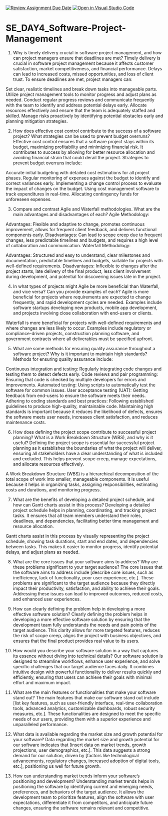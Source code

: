 [![Review Assignment Due Date](https://classroom.github.com/assets/deadline-readme-button-22041afd0340ce965d47ae6ef1cefeee28c7c493a6346c4f15d667ab976d596c.svg)](https://classroom.github.com/a/9pw6JKcu)
[![Open in Visual Studio Code](https://classroom.github.com/assets/open-in-vscode-2e0aaae1b6195c2367325f4f02e2d04e9abb55f0b24a779b69b11b9e10269abc.svg)](https://classroom.github.com/online_ide?assignment_repo_id=15710388&assignment_repo_type=AssignmentRepo)
# SE_DAY4_Software-Project-Management
1. Why is timely delivery crucial in software project management, and how can project managers ensure that deadlines are met?
Timely delivery is crucial in software project management because it affects customer satisfaction, market competitiveness, and financial performance. Delays can lead to increased costs, missed opportunities, and loss of client trust. To ensure deadlines are met, project managers can:

Set clear, realistic timelines and break down tasks into manageable parts.
Utilize project management tools to monitor progress and adjust plans as needed.
Conduct regular progress reviews and communicate frequently with the team to identify and address potential delays early.
Allocate resources effectively and ensure that the team is adequately staffed and skilled.
Manage risks proactively by identifying potential obstacles early and planning mitigation strategies.

2. How does effective cost control contribute to the success of a software project? What strategies can be used to prevent budget overruns?
Effective cost control ensures that a software project stays within its budget, maximizing profitability and minimizing financial risk. It contributes to success by allowing for better resource allocation and avoiding financial strain that could derail the project. Strategies to prevent budget overruns include:

Accurate initial budgeting with detailed cost estimations for all project phases.
Regular monitoring of expenses against the budget to identify and correct variances early.
Implementing a change control process to evaluate the impact of changes on the budget.
Using cost management software to track expenditures in real-time.
Allocating contingency funds for unforeseen expenses.

3. Compare and contrast Agile and Waterfall methodologies. What are the main advantages and disadvantages of each?
Agile Methodology:

Advantages: Flexible and adaptive to change, promotes continuous improvement, allows for frequent client feedback, and delivers functional components early.
Disadvantages: Can lead to scope creep due to frequent changes, less predictable timelines and budgets, and requires a high level of collaboration and communication.
Waterfall Methodology:

Advantages: Structured and easy to understand, clear milestones and documentation, predictable timelines and budgets, suitable for projects with well-defined requirements.
Disadvantages: Inflexible to changes after the project starts, late delivery of the final product, less client involvement during development, and potential for discovering issues late in the project.

4. In what types of projects might Agile be more beneficial than Waterfall, and vice versa? Can you provide examples of each?
Agile is more beneficial for projects where requirements are expected to change frequently, and rapid development cycles are needed. Examples include software startups developing new products, mobile app development, and projects involving close collaboration with end-users or clients.

Waterfall is more beneficial for projects with well-defined requirements and where changes are less likely to occur. Examples include regulatory or compliance-driven projects, construction planning software, and government contracts where all deliverables must be specified upfront.

5. What are some methods for ensuring quality assurance throughout a software project? Why is it important to maintain high standards?
Methods for ensuring quality assurance include:

Continuous integration and testing: Regularly integrating code changes and testing them to detect defects early.
Code reviews and pair programming: Ensuring that code is checked by multiple developers for errors and improvements.
Automated testing: Using scripts to automatically test the software for common issues.
User acceptance testing (UAT): Getting feedback from end-users to ensure the software meets their needs.
Adhering to coding standards and best practices: Following established guidelines to produce high-quality, maintainable code.
Maintaining high standards is important because it reduces the likelihood of defects, ensures the software meets user needs, increases client satisfaction, and reduces maintenance costs.

6. How does defining the project scope contribute to successful project planning? What is a Work Breakdown Structure (WBS), and why is it useful?
Defining the project scope is essential for successful project planning as it establishes the boundaries of what the project will deliver, ensuring all stakeholders have a clear understanding of what is included and excluded. This helps prevent scope creep, manage expectations, and allocate resources effectively.

A Work Breakdown Structure (WBS) is a hierarchical decomposition of the total scope of work into smaller, manageable components. It is useful because it helps in organizing tasks, assigning responsibilities, estimating costs and durations, and monitoring progress.

7. What are the benefits of developing a detailed project schedule, and how can Gantt charts assist in this process?
Developing a detailed project schedule helps in planning, coordinating, and tracking project tasks. It ensures that all team members understand their roles, deadlines, and dependencies, facilitating better time management and resource allocation.

Gantt charts assist in this process by visually representing the project schedule, showing task durations, start and end dates, and dependencies between tasks. This makes it easier to monitor progress, identify potential delays, and adjust plans as needed.

8. What are the core issues that your software aims to address? Why are these problems significant to your target audience?
The core issues that the software aims to address include [describe core issues, such as inefficiency, lack of functionality, poor user experience, etc.]. These problems are significant to the target audience because they directly impact their productivity, satisfaction, and ability to achieve their goals. Addressing these issues can lead to improved outcomes, reduced costs, and enhanced user experiences.

9. How can clearly defining the problem help in developing a more effective software solution?
Clearly defining the problem helps in developing a more effective software solution by ensuring that the development team fully understands the needs and pain points of the target audience. This clarity allows for more targeted features, reduces the risk of scope creep, aligns the project with business objectives, and ensures that the final product provides real value to its users.

10. How would you describe your software solution in a way that captures its essence without diving into technical details?
Our software solution is designed to streamline workflows, enhance user experience, and solve specific challenges that our target audience faces daily. It combines intuitive design with powerful functionality to deliver results quickly and efficiently, ensuring that users can achieve their goals with minimal effort and maximum impact.

11. What are the main features or functionalities that make your software stand out?
The main features that make our software stand out include [list key features, such as user-friendly interface, real-time collaboration tools, advanced analytics, customizable dashboards, robust security measures, etc.]. These functionalities are designed to meet the specific needs of our users, providing them with a superior experience and unparalleled performance.

12. What data is available regarding the market size and growth potential for your software?
Data regarding the market size and growth potential for our software indicates that [insert data on market trends, growth projections, user demographics, etc.]. This data suggests a strong demand for our solution, driven by [factors like technological advancements, regulatory changes, increased adoption of digital tools, etc.], positioning us well for future growth.

13. How can understanding market trends inform your software’s positioning and development?
Understanding market trends helps in positioning the software by identifying current and emerging needs, preferences, and behaviors of the target audience. It allows the development team to prioritize features, align the software with user expectations, differentiate it from competitors, and anticipate future changes, ensuring the software remains relevant and competitive.
